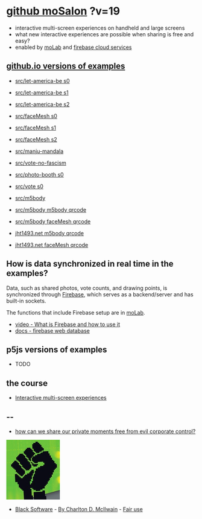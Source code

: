 # [github moSalon](https://github.com/molab-itp/moSalon) ?v=19

- interactive multi-screen experiences on handheld and large screens
- what new interactive experiences are possible when sharing is free and easy?
- enabled by [moLab](https://github.com/molab-itp/moLib) and [firebase cloud services](https://firebase.google.com)

## [github.io versions of examples](https://molab-itp.github.io/moSalon?v=19)

- [src/let-america-be s0](src/let-america-be/qrcode?v=19&group=s0)
- [src/let-america-be s1](src/let-america-be/qrcode?v=19&group=s1)
- [src/let-america-be s2](src/let-america-be/qrcode?v=19&group=s2)

- [src/faceMesh s0](src/faceMesh/qrcode?v=19)
- [src/faceMesh s1](src/faceMesh/qrcode?v=19&group=s1)
- [src/faceMesh s2](src/faceMesh/qrcode?v=19&group=s2)

- [src/manju-mandala](src/manju-mandala)
- [src/vote-no-fascism](src/vote-no-fascism/?v=19)

- [src/photo-booth s0](src/photo-booth/?v=19)
- [src/vote s0](src/vote/?v=19)

- [src/m5body](src/m5body/?v=19)
- [src/m5body m5body qrcode](src/m5body/qrcode-m5body/?v=19&app=mo-m5body&group=m5body)
- [src/m5body faceMesh qrcode](src/m5body/qrcode-facemesh/?v=19&app=mo-m5body&group=m5body)
- [jht1493.net m5body qrcode](https://jht1493.net/moSalon/demo/m5body/qrcode-m5body/?v=19&app=mo-m5body&group=m5body)
- [jht1493.net faceMesh qrcode](https://jht1493.net/moSalon/demo/m5body/qrcode-facemesh/?v=19&app=mo-m5body&group=m5body)

## How is data synchronized in real time in the examples?

Data, such as shared photos, vote counts, and drawing points, is synchronized through [Firebase](https://firebase.google.com), which serves as a backend/server and has built-in sockets.

The functions that include Firebase setup are in [moLab](https://github.com/molab-itp/moLib).

- [video - What is Firebase and how to use it](https://www.youtube.com/watch?v=p9pgI3Mg-So&list=PLl-K7zZEsYLnfwBe4WgEw9ao0J0N1LYDR&index=8)
- [docs - firebase web database](https://firebase.google.com/docs/database/web/start?hl=en&authuser=0)

## p5js versions of examples

- TODO

## the course

- [Interactive multi-screen experiences](https://github.com/p5videoKit/IM-Screens-2024-03-ima)

## --

- [how can we share our private moments free from evil corporate control?](https://github.com/jht1493/jht-site?tab=readme-ov-file#why)

[![Black_Software](png/power-fist-142x158.png)](https://en.wikipedia.org/wiki/Black_Software)

- [Black Software](https://en.wikipedia.org/wiki/Black_Software) - [By Charlton D. McIlwain](https://global.oup.com/academic/product/black-software-9780190863845) - [Fair use](https://en.wikipedia.org/w/index.php?curid=67093597)
